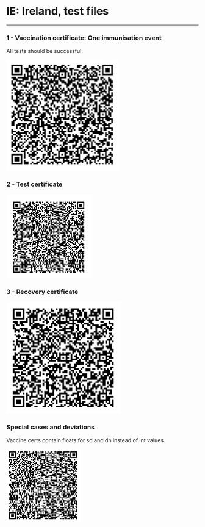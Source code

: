 # IE: Ireland, test files

---

### 1 - Vaccination certificate: One immunisation event

All tests should be successful.

![VAC_IE.png](VAC_IE.png)

### 2 - Test certificate

![TEST_IE.png](TEST_IE.png)

### 3 - Recovery certificate

![REC_IE.png](REC_IE.png)

### Special cases and deviations

Vaccine certs contain floats for sd and dn instead of int values

![vaccine.png](specialcases/vaccine.png)
